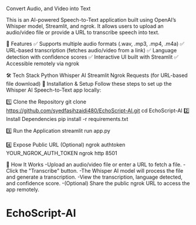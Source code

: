 Convert Audio, and Video into Text

This is an AI-powered Speech-to-Text application built using OpenAI’s Whisper model, Streamlit, and ngrok. It allows users to upload an audio/video file or provide a URL to transcribe speech into text.

🌟 Features
✅ Supports multiple audio formats (.wav, .mp3, .mp4, .m4a)
✅ URL-based transcription (fetches audio/video from a link)
✅ Language detection with confidence scores
✅ Interactive UI built with Streamlit
✅ Accessible remotely via ngrok

🛠️ Tech Stack
Python
Whisper AI
Streamlit
Ngrok
Requests (for URL-based file download)
🚀 Installation & Setup
Follow these steps to set up the Whisper AI Speech-to-Text app locally:

1️⃣ Clone the Repository
git clone https://github.com/syedfasihzaidi480/EchoScript-AI.git
cd EchoScript-AI
2️⃣ Install Dependencies
pip install -r requirements.txt

3️⃣ Run the Application
streamlit run app.py

4️⃣ Expose Public URL (Optional)
ngrok authtoken YOUR_NGROK_AUTH_TOKEN ngrok http 8501

📝 How It Works
-Upload an audio/video file or enter a URL to fetch a file. -Click the "Transcribe" button. -The Whisper AI model will process the file and generate a transcription. -View the transcription, language detected, and confidence score. -(Optional) Share the public ngrok URL to access the app remotely.
# EchoScript-AI
